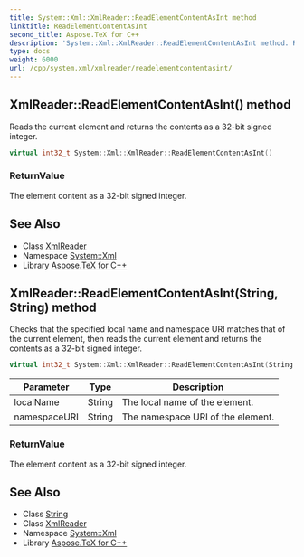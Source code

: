 ```yaml
---
title: System::Xml::XmlReader::ReadElementContentAsInt method
linktitle: ReadElementContentAsInt
second_title: Aspose.TeX for C++
description: 'System::Xml::XmlReader::ReadElementContentAsInt method. Reads the current element and returns the contents as a 32-bit signed integer in C++.'
type: docs
weight: 6000
url: /cpp/system.xml/xmlreader/readelementcontentasint/
---
```

## XmlReader::ReadElementContentAsInt() method


Reads the current element and returns the contents as a 32-bit signed integer.

```cpp
virtual int32_t System::Xml::XmlReader::ReadElementContentAsInt()
```


### ReturnValue

The element content as a 32-bit signed integer.

## See Also

* Class [XmlReader](../)
* Namespace [System::Xml](../../)
* Library [Aspose.TeX for C++](../../../)
## XmlReader::ReadElementContentAsInt(String, String) method


Checks that the specified local name and namespace URI matches that of the current element, then reads the current element and returns the contents as a 32-bit signed integer.

```cpp
virtual int32_t System::Xml::XmlReader::ReadElementContentAsInt(String localName, String namespaceURI)
```


| Parameter | Type | Description |
| --- | --- | --- |
| localName | String | The local name of the element. |
| namespaceURI | String | The namespace URI of the element. |

### ReturnValue

The element content as a 32-bit signed integer.

## See Also

* Class [String](../../../system/string/)
* Class [XmlReader](../)
* Namespace [System::Xml](../../)
* Library [Aspose.TeX for C++](../../../)
